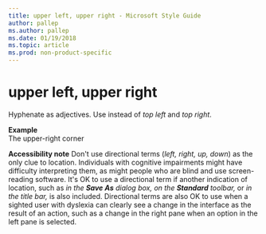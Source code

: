 ```yaml
---
title: upper left, upper right - Microsoft Style Guide
author: pallep
ms.author: pallep
ms.date: 01/19/2018
ms.topic: article
ms.prod: non-product-specific
---
```


# upper left, upper right

Hyphenate as adjectives. Use instead of *top left* and *top right*. 

**Example**  
The upper-right corner

**Accessibility note** Don't use directional terms (*left, right, up, down*)
as the only clue to location. Individuals with
cognitive impairments might have difficulty interpreting them, as
might people who are blind and use screen-reading
software. It's OK to use a directional term if another indication of
location, such as *in the* ***Save As*** *dialog box, on the* ***Standard*** *toolbar,* or *in the title bar,*
is also included. Directional terms are also OK to use when a
sighted user with dyslexia can clearly see a change in the interface as
the result of an action, such as a change in the right pane when an
option in the left pane is selected.
